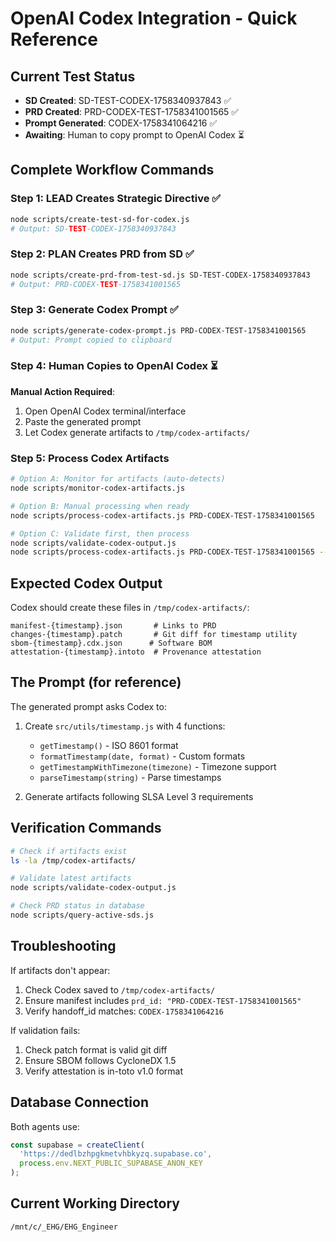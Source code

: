 # OpenAI Codex Integration - Quick Reference

## Current Test Status
- **SD Created**: SD-TEST-CODEX-1758340937843 ✅
- **PRD Created**: PRD-CODEX-TEST-1758341001565 ✅
- **Prompt Generated**: CODEX-1758341064216 ✅
- **Awaiting**: Human to copy prompt to OpenAI Codex ⏳

## Complete Workflow Commands

### Step 1: LEAD Creates Strategic Directive ✅
```bash
node scripts/create-test-sd-for-codex.js
# Output: SD-TEST-CODEX-1758340937843
```

### Step 2: PLAN Creates PRD from SD ✅
```bash
node scripts/create-prd-from-test-sd.js SD-TEST-CODEX-1758340937843
# Output: PRD-CODEX-TEST-1758341001565
```

### Step 3: Generate Codex Prompt ✅
```bash
node scripts/generate-codex-prompt.js PRD-CODEX-TEST-1758341001565
# Output: Prompt copied to clipboard
```

### Step 4: Human Copies to OpenAI Codex ⏳
**Manual Action Required**:
1. Open OpenAI Codex terminal/interface
2. Paste the generated prompt
3. Let Codex generate artifacts to `/tmp/codex-artifacts/`

### Step 5: Process Codex Artifacts
```bash
# Option A: Monitor for artifacts (auto-detects)
node scripts/monitor-codex-artifacts.js

# Option B: Manual processing when ready
node scripts/process-codex-artifacts.js PRD-CODEX-TEST-1758341001565

# Option C: Validate first, then process
node scripts/validate-codex-output.js
node scripts/process-codex-artifacts.js PRD-CODEX-TEST-1758341001565 --apply
```

## Expected Codex Output

Codex should create these files in `/tmp/codex-artifacts/`:
```
manifest-{timestamp}.json       # Links to PRD
changes-{timestamp}.patch       # Git diff for timestamp utility
sbom-{timestamp}.cdx.json      # Software BOM
attestation-{timestamp}.intoto  # Provenance attestation
```

## The Prompt (for reference)

The generated prompt asks Codex to:
1. Create `src/utils/timestamp.js` with 4 functions:
   - `getTimestamp()` - ISO 8601 format
   - `formatTimestamp(date, format)` - Custom formats
   - `getTimestampWithTimezone(timezone)` - Timezone support
   - `parseTimestamp(string)` - Parse timestamps

2. Generate artifacts following SLSA Level 3 requirements

## Verification Commands

```bash
# Check if artifacts exist
ls -la /tmp/codex-artifacts/

# Validate latest artifacts
node scripts/validate-codex-output.js

# Check PRD status in database
node scripts/query-active-sds.js
```

## Troubleshooting

If artifacts don't appear:
1. Check Codex saved to `/tmp/codex-artifacts/`
2. Ensure manifest includes `prd_id: "PRD-CODEX-TEST-1758341001565"`
3. Verify handoff_id matches: `CODEX-1758341064216`

If validation fails:
1. Check patch format is valid git diff
2. Ensure SBOM follows CycloneDX 1.5
3. Verify attestation is in-toto v1.0 format

## Database Connection

Both agents use:
```javascript
const supabase = createClient(
  'https://dedlbzhpgkmetvhbkyzq.supabase.co',
  process.env.NEXT_PUBLIC_SUPABASE_ANON_KEY
);
```

## Current Working Directory
`/mnt/c/_EHG/EHG_Engineer`